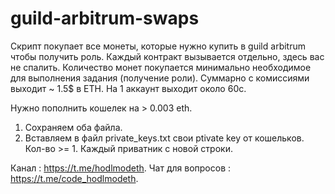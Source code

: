 # guild-arbitrum-swaps

Скрипт покупает все монеты, которые нужно купить в guild arbitrum чтобы получить роль. Каждый контракт вызывается отдельно, здесь вас не спалить. Количество монет покупается минимально необходимое для выполнения задания (получение роли). Суммарно с комиссиями выходит ~ 1.5$ в ETH. На 1 аккаунт выходит около 60c.

Нужно пополнить кошелек на > 0.003 eth.

1. Сохраняем оба файла.
2. Вставляем в файл private_keys.txt свои ptivate key от кошельков. Кол-во >= 1. Каждый приватник с новой строки.

Канал : https://t.me/hodlmodeth.
Чат для вопросов : https://t.me/code_hodlmodeth.
